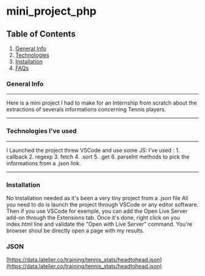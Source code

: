 # mini_project_php

## Table of Contents

1. [General Info](#general-info)
2. [Technologies](#technologies)
3. [Installation](#installation)
4. [FAQs](#faqs)

### General Info

***

Here is a mini project I had to make for an Internship from scratch about the extractions of severals informations concerning Tennis players.

***

### Technologies I've used

***

I Launched the project threw VSCode and use some JS:
I've used :
    1. callback
    2. regexp
    3. fetch
    4. .sort
    5. .get
    6. parseInt
methods to pick the informations from a .json link.

***

### Installation

No installation needed as it's been a very tiny project from a .json file
All you need to do is launch the project through VSCode or any editor software.
Then if you use VSCode for exemple, you can add the Open Live Server add-on through the Extensions tab.
Once it's done, right click on you index.html line and validate the "Open with Live Server" command.
You're browser shoul be directly open a page with my results.

### JSON

[https://data.latelier.co/training/tennis_stats/headtohead.json](https://data.latelier.co/training/tennis_stats/headtohead.json)

